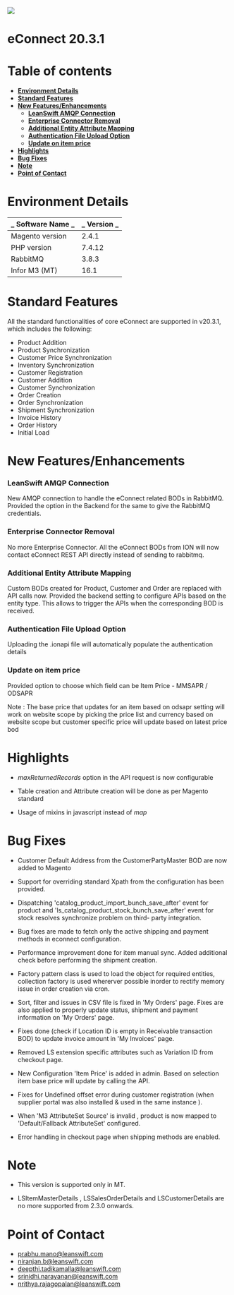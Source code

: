 ![](RackMultipart20201224-4-dzt8sl_html_390ba5139005650c.png)

# **eConnect 20.3.1**

# Table of contents

- [**Environment Details**](#environment-details)
- [**Standard Features**](#standard-features)
- [**New Features/Enhancements**](#new-featuresenhancements)
    - [**LeanSwift AMQP Connection**](#leanswift-amqp-connection)
    - [**Enterprise Connector Removal**](#enterprise-connector-removal)
    - [**Additional Entity Attribute Mapping**](#additional-entity-attribute-mapping)
    - [**Authentication File Upload Option**](#authentication-file-upload-option)
    - [**Update on item price**](#update-on-item-price)
- [**Highlights**](#highlights)
- [**Bug Fixes**](#bug-fixes)
- [**Note**](#note)
- [**Point of Contact**](#point-of-contact)


# **Environment Details**

| _ **Software Name** _ | _ **Version** _ |
| --- | --- |
| Magento version | 2.4.1 |
| PHP version | 7.4.12 |
| RabbitMQ | 3.8.3 |
| Infor M3 (MT) | 16.1 |

# **Standard Features**

All the standard functionalities of core eConnect are supported in v20.3.1, which includes the following:

- Product Addition
- Product Synchronization
- Customer Price Synchronization
- Inventory Synchronization
- Customer Registration
- Customer Addition
- Customer Synchronization
- Order Creation
- Order Synchronization
- Shipment Synchronization
- Invoice History
- Order History
- Initial Load

# **New Features/Enhancements**

### **LeanSwift AMQP Connection**

New AMQP connection to handle the eConnect related BODs in RabbitMQ.
 Provided the option in the Backend for the same to give the RabbitMQ credentials.

### **Enterprise Connector Removal**

No more Enterprise Connector. All the eConnect BODs from ION will now contact eConnect REST API directly instead of sending to rabbitmq.

### **Additional Entity Attribute Mapping**

Custom BODs created for Product, Customer and Order are replaced with API calls now. Provided the backend setting to configure APIs based on the entity type. This allows to trigger the APIs when the corresponding BOD is received.

### **Authentication File Upload Option**

Uploading the .ionapi file will automatically populate the authentication details

### **Update on item price**

Provided option to choose which field can be Item Price - MMSAPR / ODSAPR

Note : The base price that updates for an item based on odsapr setting will work on website scope by picking the price list and currency based on website scope but customer specific price will update based on latest price bod 

# **Highlights**

- _maxReturnedRecords_ option in the API request is now configurable

- Table creation and Attribute creation will be done as per Magento standard

- Usage of mixins in javascript instead of _map_

# **Bug Fixes**

- Customer Default Address from the CustomerPartyMaster BOD are now added to Magento

- Support for overriding standard Xpath from the configuration has been provided.

- Dispatching 'catalog_product_import_bunch_save_after' event for product and 'ls_catalog_product_stock_bunch_save_after' event for stock resolves synchronize problem on third-    party integration.

- Bug fixes are made to fetch only the active shipping and payment methods in econnect configuration.

- Performance improvement done for item manual sync. Added additional check before performing the shipment creation.

- Factory pattern class is used to load the object for required entities, collection factory is used whererver possible inorder to rectify memory issue in order creation via  cron.

- Sort, filter and issues in CSV file is fixed in 'My Orders' page. Fixes are also applied to properly update status, shipment and payment information on 'My Orders' page.

- Fixes done (check if Location ID is empty in Receivable transaction BOD) to update invoice amount in 'My Invoices' page.

- Removed LS extension specific attributes such as Variation ID from checkout page.

- New Configuration 'Item Price' is added in admin. Based on selection item base price will update by calling the API.

- Fixes for Undefined offset error during customer registration (when supplier portal was also installed & used in the same instance ).

- When 'M3 AttributeSet Source' is invalid , product is now mapped to 'Default/Fallback AttributeSet' configured.

- Error handling in checkout page when shipping methods are enabled.

# **Note** 

 - This version is supported only in MT.
 
 - LSItemMasterDetails , LSSalesOrderDetails and LSCustomerDetails are no more supported from 2.3.0 onwards.

# **Point of Contact**

- [prabhu.mano@leanswift.com](mailto:prabhu.mano@leanswift.com)
- [niranjan.b@leanswift.com](mailto:prabhu.mano@leanswift.com)
- [deepthi.tadikamalla@leanswift.com](mailto:prabhu.mano@leanswift.com)
- [srinidhi.narayanan@leanswift.com](mailto:prabhu.mano@leanswift.com)
- [nrithya.rajagopalan@leanswift.com](mailto:prabhu.mano@leanswift.com)


